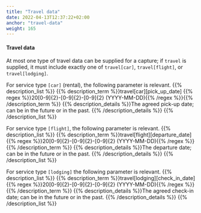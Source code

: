 ```yaml
---
title: "Travel data"
date: 2022-04-13T12:37:22+02:00
anchor: "travel-data"
weight: 165
---
```

#### Travel data
At most one type of travel data can be supplied for a capture; if `travel` is supplied, it must include exactly one of `travel[car]`, `travel[flight]`, or `travel[lodging]`.

For service type `[car]` (rental), the following parameter is relevant.
{{% description_list %}}
{{% description_term %}}travel[car][pick_up_date] {{% regex %}}20[0-9]{2}-[0-9]{2}-[0-9]{2} (YYYY-MM-DD){{% /regex %}}{{% /description_term %}}
{{% description_details %}}The agreed pick-up date; can be in the future or in the past.
{{% /description_details %}}
{{% /description_list %}}


For service type `[flight]`, the following parameter is relevant.
{{% description_list %}}
{{% description_term %}}travel[flight][departure_date] {{% regex %}}20[0-9]{2}-[0-9]{2}-[0-9]{2} (YYYY-MM-DD){{% /regex %}}{{% /description_term %}}
{{% description_details %}}The departure date; can be in the future or in the past.
{{% /description_details %}}
{{% /description_list %}}

For service type `[lodging]` the following parameter is relevant.
{{% description_list %}}
{{% description_term %}}travel[lodging][check_in_date] {{% regex %}}20[0-9]{2}-[0-9]{2}-[0-9]{2} (YYYY-MM-DD){{% /regex %}}{{% /description_term %}}
{{% description_details %}}The agreed check-in date; can be in the future or in the past.
{{% /description_details %}}
{{% /description_list %}}
